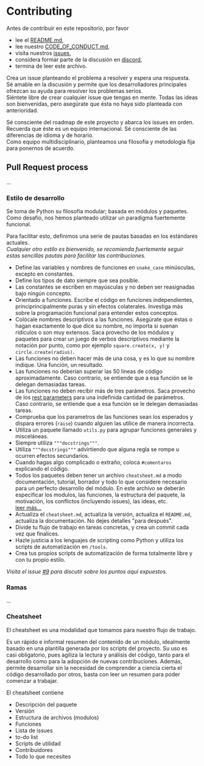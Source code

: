 # Contributing

Antes de contribuir en este repositorio, por favor
 * lee el [README.md](https://github.com/zero-files/crow_discord_bot/blob/master/README.md),
 * lee nuestro [CODE_OF_CONDUCT.md](https://github.com/zero-files/crow_discord_bot/blob/master/CODE_OF_CONDUCT.md),
 * visita nuestros [issues](https://github.com/zero-files/crow_discord_bot/issues),
 * considera formar parte de la discusión en [discord](https://discord.gg/w7us8z2),
 * termina de leer este archivo. 

Crea un issue planteando el problema a resolver y espera una respuesta. </br>
Sé amable en la discusión y permite que los desarrolladores principales ofrezcan su ayuda para resolver los problemas serios. </br>
Siéntete libre de crear cualquier issue que tengas en mente. Todas las ideas son bienvenidas, pero asegúrate que ésta no haya sido planteada con anterioridad. 

Sé consciente del roadmap de este proyecto y abarca los issues en orden. </br>
Recuerda que éste es un equipo internacional. Sé consciente de las diferencias de idioma y de horario. </br>
Como equipo multidisciplinario, planteamos una filosofía y metodología fija para ponernos de acuerdo. 

## Pull Request process 

... 

### Estilo de desarrollo

Se toma de Python su filosofía modular; basada en módulos y paquetes. </br>
Como desafío, nos hemos planteado utilizar un paradigma fuertemente funcional. </br>

Para facilitar esto, definimos una serie de pautas basadas en los estándares actuales.</br>
*Cualquier otro estilo es bienvenido, se recomienda fuertemente seguir estas sencillas pautas para facilitar las contribuciones.*

 * Define las variables y nombres de funciones en `snake_case` minúsculas, excepto en constantes. 
 * Define los tipos de dato siempre que sea posible.
 * Las constantes se escriben en mayúsculas y no deben ser reasignadas bajo ningún concepto. 
 * Orientado a funciones. Escribe el código en funciones independientes, principrincipalmente puras y sin efectos colaterales. Investiga más sobre la programación funcional para entender estos conceptos.
 * Colócale nombres descriptivos a las funciones. Asegúrate que éstas o hagan exactamente lo que dice su nombre, no importa si suenan ridículos o son muy extensos. Saca provecho de los módulos y paquetes para crear un juego de verbos descriptivos mediante la notación por punto, como por ejemplo `square.create(x, y)` y `circle.create(radius)`.
 * Las funciones no deben hacer más de una cosa, y es lo que su nombre indique. Una función, un resultado.
 * Las funciones no deberían superar las 50 lineas de código aproximadamente. Caso contrario, se entiende que a esa función se le delegan demasiadas tareas.
 * Las funciones no deben recibir más de tres parámetros. Saca provecho de los [rest parameters](https://medium.com/understand-the-python/understanding-the-asterisk-of-python-8b9daaa4a558#5720) para una  indefinida cantidad de parámetros. Caso contrario, se entiende que a esa función se le delegan demasiadas tareas.
 * Comprueba que los parametros de las funciones sean los esperados y dispara errores (`raise`) cuando alguien las utilice de manera incorrecta. 
 * Utiliza un paquete llamado `utils.py` para agrupar funciones generales y misceláneas. 
 * Siempre utiliza `"""docstrings"""`.
 * Utiliza `"""docstrings"""` advirtiendo que alguna regla se rompe u ocurren efectos secundarios.
 * Cuando hagas algo complicado o extraño, coloca `#comentaros` explicando el código. 
 * Todos los paquetes deben tener un archivo `cheatsheet.md` a modo documentación, tutorial, borrador y todo lo que considere necesario para un perfecto desarrollo del módulo.
   En este archivo se deberán especificar los modulos, las funciones, la estructura del paquete, la motivación, los conflictos (incluyendo issues), las ideas, etc. </br>
   [leer más...](#Cheatsheet)
 * Actualiza el `cheatsheet.md`, actualiza la versión, actualiza el `README.md`, actualiza la documentación. No dejes detalles "para después". 
 * Divide tu flujo de trabajo en tareas concretas, y crea un commit cada vez que finalices.  
 * Hazle justicia a los lenguajes de scripting como Python y utiliza los scripts de automatización en `/tools`. 
 * Crea tus propios scripts de automatización de forma totalmente libre y con tu propio estilo.

*Visita el issue [#9](https://github.com/zero-files/crow_discord_bot/issues/9) para discutir sobre los puntos aquí expuestos.*

### Ramas 

...

### Cheatsheet

El cheatsheet es una modalidad que tomamos para nuestro flujo de trabajo. 

Es un rápido e informal resumen del contenido de un módulo, idealmente basado en una plantilla generada por los scripts del proyecto. 
Su uso es casi obligatorio, pues agiliza la lectura y análisis del código, tanto para el desarrollo como para la adopción de nuevas contribuciones. 
Además, permite desarrollar sin la necesidad de comprender a ciencia cierta el código desarrollado por otros, basta con leer un resumen para poder comenzar a trabajar. 

El cheatsheet contiene
* Descripción del paquete
* Versión
* Estructura de archivos (modulos)
* Funciones
* Lista de issues
* to-do list
* Scripts de utilidad
* Contribuidores
* Todo lo que necesites
